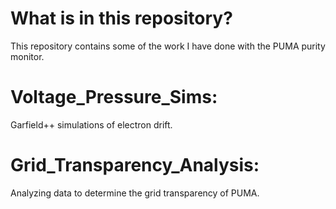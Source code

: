 # What is in this repository?

This repository contains some of the work I have done with the PUMA purity monitor.

# Voltage_Pressure_Sims:
Garfield++ simulations of electron drift.

# Grid_Transparency_Analysis:
Analyzing data to determine the grid transparency of PUMA.
